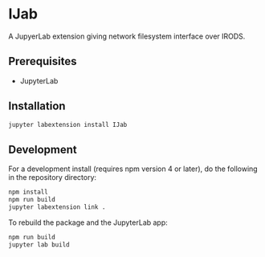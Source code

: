 # IJab

A JupyerLab extension giving network filesystem interface over IRODS.


## Prerequisites

* JupyterLab

## Installation

```bash
jupyter labextension install IJab
```

## Development

For a development install (requires npm version 4 or later), do the following in the repository directory:

```bash
npm install
npm run build
jupyter labextension link .
```

To rebuild the package and the JupyterLab app:

```bash
npm run build
jupyter lab build
```

